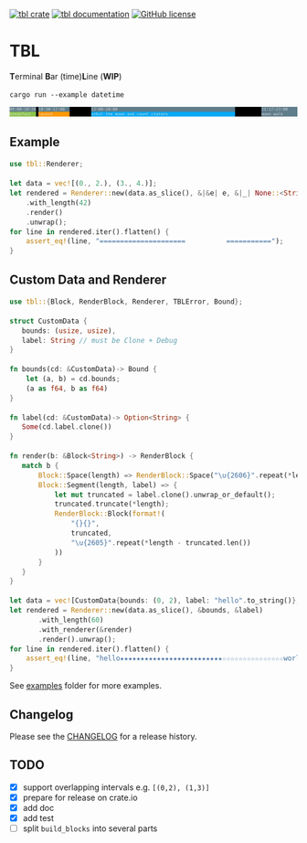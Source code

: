 [![tbl crate](https://img.shields.io/crates/v/tbl.svg)](https://crates.io/crates/tbl)
[![tbl documentation](https://docs.rs/tbl/badge.svg)](https://docs.rs/tbl)
[![GitHub license](https://img.shields.io/github/license/PicoJr/tbl)](https://github.com/PicoJr/tbl/blob/master/LICENSE)
# TBL

**T**erminal **B**ar (time)**L**ine (**WIP**)

`cargo run --example datetime`

![](img/timeline.png)

## Example

```rust
use tbl::Renderer;

let data = vec![(0., 2.), (3., 4.)];
let rendered = Renderer::new(data.as_slice(), &|&e| e, &|_| None::<String>) // explicit type for Option<Label>
    .with_length(42)
    .render()
    .unwrap();
for line in rendered.iter().flatten() {
    assert_eq!(line, "=====================          ===========");
}
```

## Custom Data and Renderer

```rust
use tbl::{Block, RenderBlock, Renderer, TBLError, Bound};

struct CustomData {
   bounds: (usize, usize),
   label: String // must be Clone + Debug
}

fn bounds(cd: &CustomData)-> Bound {
    let (a, b) = cd.bounds;
    (a as f64, b as f64)
}

fn label(cd: &CustomData)-> Option<String> {
   Some(cd.label.clone())
}

fn render(b: &Block<String>) -> RenderBlock {
   match b {
       Block::Space(length) => RenderBlock::Space("\u{2606}".repeat(*length)),
       Block::Segment(length, label) => {
           let mut truncated = label.clone().unwrap_or_default();
           truncated.truncate(*length);
           RenderBlock::Block(format!(
               "{}{}",
               truncated,
               "\u{2605}".repeat(*length - truncated.len())
           ))
       }
   }
}

let data = vec![CustomData{bounds: (0, 2), label: "hello".to_string()}, CustomData{bounds: (3, 4), label: "world!".to_string()}];
let rendered = Renderer::new(data.as_slice(), &bounds, &label)
       .with_length(60)
       .with_renderer(&render)
       .render().unwrap();
for line in rendered.iter().flatten() {
    assert_eq!(line, "hello★★★★★★★★★★★★★★★★★★★★★★★★★☆☆☆☆☆☆☆☆☆☆☆☆☆☆☆world!★★★★★★★★★");
}
```

See [examples](examples) folder for more examples.

## Changelog

Please see the [CHANGELOG](CHANGELOG.md) for a release history.

## TODO

- [x] support overlapping intervals e.g. `[(0,2), (1,3)]`
- [x] prepare for release on crate.io
- [x] add doc
- [x] add test
- [ ] split `build_blocks` into several parts
